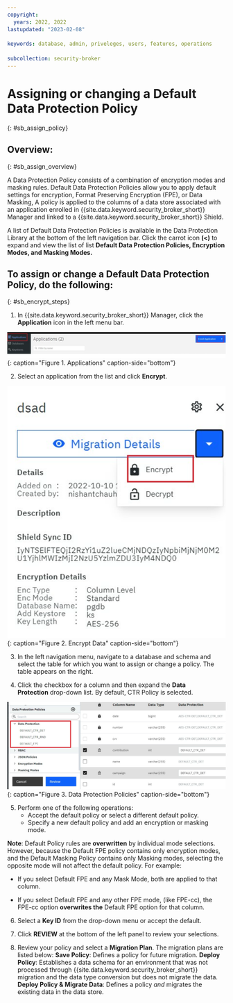```yaml
---
copyright:
  years: 2022, 2022
lastupdated: "2023-02-08"

keywords: database, admin, priveleges, users, features, operations

subcollection: security-broker
---
```


# Assigning or changing a Default Data Protection Policy
{: #sb_assign_policy}

## Overview:
{: #sb_assign_overview}

A Data Protection Policy consists of a combination of encryption modes
and masking rules. Default Data Protection Policies allow you to
apply default settings for encryption, Format Preserving Encryption
(FPE), or Data Masking, A policy is applied to the columns of a data
store associated with an application enrolled in {{site.data.keyword.security_broker_short}}
Manager and linked to a {{site.data.keyword.security_broker_short}} Shield. 

A list of Default Data Protection Policies is available in the Data
Protection Library at the bottom of the left navigation bar. Click the
carrot icon **(\<)** to expand and view the list of list **Default Data
Protection Policies, Encryption Modes, and Masking Modes.**

## To assign or change a Default Data Protection Policy, do the following:
{: #sb_encrypt_steps}

1.  In {{site.data.keyword.security_broker_short}} Manager, click the **Application** icon in
    the left menu bar.

![Applications](../images/add_app.svg){: caption="Figure 1. Applications" caption-side="bottom"}

2.  Select an application from the list and click **Encrypt**.

![Encrypt Data](../images/encrypt.svg){: caption="Figure 2. Encrypt Data" caption-side="bottom"}

3.  In the left navigation menu, navigate to a database and schema and
    select the table for which you want to assign or change a policy.
    The table appears on the right.

4.  Click the checkbox for a column and then expand the **Data Protection** drop-down list. By default,     CTR Policy is selected.

![Data Protection Policies](../images/data_protection.svg){: caption="Figure 3. Data Protection Policies" caption-side="bottom"}

5.  Perform one of the following operations:
    - Accept the default policy or select a different default policy.
    - Specify a new default policy and add an encryption or masking mode.

**Note**: Default Policy rules are **overwritten** by individual mode
selections. However, because the Default FPE policy contains only
encryption modes, and the Default Masking Policy contains only Masking
modes, selecting the opposite mode will not affect the default policy.
For example: 

-   If you select Default FPE and any Mask Mode, both are applied to
    that column.

-   If you select Default FPE and any other FPE mode, (like FPE-cc), the
    FPE-cc option **overwrites the** Default FPE option for that
    column. 

6.  Select a **Key ID** from the drop-down menu or accept the default.

7.  Click **REVIEW** at the bottom of the left panel to review your
    selections.

8.  Review your policy and select a **Migration Plan**. The migration plans are listed below:
    **Save Policy**: Defines a policy for future migration.
    **Deploy Policy**: Establishes a data schema for an environment that was not processed through {{site.data.keyword.security_broker_short}} migration and the data type conversion but does not migrate the data.
    **Deploy Policy & Migrate Data**: Defines a policy *and* migrates the
    existing data in the data store.
